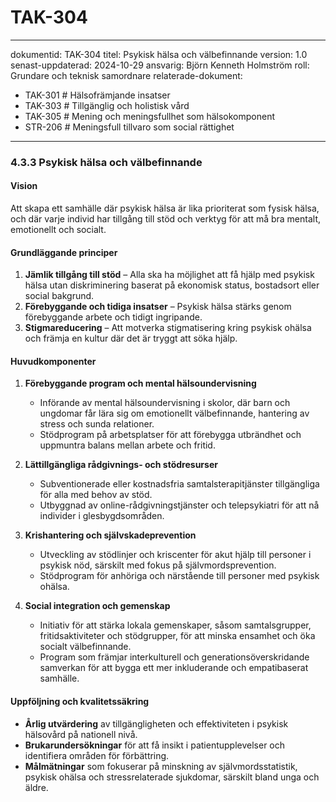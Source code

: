 # TAK-304
---
dokumentid: TAK-304
titel: Psykisk hälsa och välbefinnande
version: 1.0
senast-uppdaterad: 2024-10-29
ansvarig: Björn Kenneth Holmström
roll: Grundare och teknisk samordnare
relaterade-dokument:
  - TAK-301 # Hälsofrämjande insatser
  - TAK-303 # Tillgänglig och holistisk vård
  - TAK-305 # Mening och meningsfullhet som hälsokomponent
  - STR-206 # Meningsfull tillvaro som social rättighet
---

### **4.3.3 Psykisk hälsa och välbefinnande**

#### Vision
Att skapa ett samhälle där psykisk hälsa är lika prioriterat som fysisk hälsa, och där varje individ har tillgång till stöd och verktyg för att må bra mentalt, emotionellt och socialt.

#### Grundläggande principer
1. **Jämlik tillgång till stöd** – Alla ska ha möjlighet att få hjälp med psykisk hälsa utan diskriminering baserat på ekonomisk status, bostadsort eller social bakgrund.
2. **Förebyggande och tidiga insatser** – Psykisk hälsa stärks genom förebyggande arbete och tidigt ingripande.
3. **Stigmareducering** – Att motverka stigmatisering kring psykisk ohälsa och främja en kultur där det är tryggt att söka hjälp.

#### Huvudkomponenter
1. **Förebyggande program och mental hälsoundervisning**
   - Införande av mental hälsoundervisning i skolor, där barn och ungdomar får lära sig om emotionellt välbefinnande, hantering av stress och sunda relationer.
   - Stödprogram på arbetsplatser för att förebygga utbrändhet och uppmuntra balans mellan arbete och fritid.

2. **Lättillgängliga rådgivnings- och stödresurser**
   - Subventionerade eller kostnadsfria samtalsterapitjänster tillgängliga för alla med behov av stöd.
   - Utbyggnad av online-rådgivningstjänster och telepsykiatri för att nå individer i glesbygdsområden.

3. **Krishantering och självskadeprevention**
   - Utveckling av stödlinjer och kriscenter för akut hjälp till personer i psykisk nöd, särskilt med fokus på självmordsprevention.
   - Stödprogram för anhöriga och närstående till personer med psykisk ohälsa.

4. **Social integration och gemenskap**
   - Initiativ för att stärka lokala gemenskaper, såsom samtalsgrupper, fritidsaktiviteter och stödgrupper, för att minska ensamhet och öka socialt välbefinnande.
   - Program som främjar interkulturell och generationsöverskridande samverkan för att bygga ett mer inkluderande och empatibaserat samhälle.

#### Uppföljning och kvalitetssäkring
- **Årlig utvärdering** av tillgängligheten och effektiviteten i psykisk hälsovård på nationell nivå.
- **Brukarundersökningar** för att få insikt i patientupplevelser och identifiera områden för förbättring.
- **Målmätningar** som fokuserar på minskning av självmordsstatistik, psykisk ohälsa och stressrelaterade sjukdomar, särskilt bland unga och äldre.

